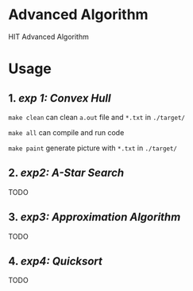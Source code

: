 # Advanced Algorithm
HIT Advanced Algorithm

# Usage

## 1. *exp 1: Convex Hull*

`make clean` can clean `a.out` file and `*.txt` in `./target/`

`make all` can compile and run code

`make paint` generate picture with `*.txt` in `./target/`

## 2. *exp2: A-Star Search*

TODO

## 3. *exp3: Approximation Algorithm*

TODO

## 4. *exp4: Quicksort*

TODO
